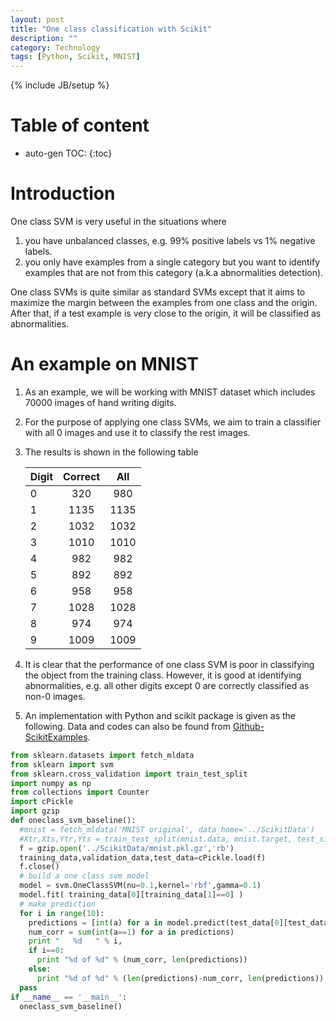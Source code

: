 ```yaml
---
layout: post
title: "One class classification with Scikit"
description: ""
category: Technology
tags: [Python, Scikit, MNIST]
---
```

{% include JB/setup %}
<script type="text/javascript"
 src="http://cdn.mathjax.org/mathjax/latest/MathJax.js?config=TeX-AMS-MML_HTMLorMML">
</script>
 
# Table of content
* auto-gen TOC:
{:toc}

# Introduction
One class SVM is very useful in the situations where

1. you have unbalanced classes, e.g. 99% positive labels vs 1% negative labels.
1. you only have examples from a single category but you want to identify examples that are not from this category (a.k.a abnormalities detection).

One class SVMs is quite similar as standard SVMs except that it aims to maximize the margin between the examples from one class and the origin. After that, if a test example is very close to the origin, it will be classified as abnormalities. 

# An example on MNIST

1. As an example, we will be working with MNIST dataset which includes 70000 images of hand writing digits.
1. For the purpose of applying one class SVMs, we aim to train a classifier with all 0 images and use it to classify the rest images.
1. The results is shown in the following table

   |Digit|Correct|All|
   |:---|:---:|:---:|
   |0 | 320 | 980
   |1 | 1135 | 1135
   |2 | 1032 | 1032
   |3 | 1010 | 1010
   |4 | 982 | 982
   |5 | 892 | 892
   |6 | 958 | 958
   |7 | 1028 | 1028
   |8 | 974 | 974
   |9 | 1009 | 1009

1. It is clear that the performance of one class SVM is poor in classifying the object from the training class. However, it is good at identifying abnormalities, e.g. all other digits except 0 are correctly classified as non-0 images.
1. An implementation with Python and scikit package is given as the following. Data and codes can also be found from [Github-ScikitExamples](https://github.com/hongyusu/ScikitExamples).
```python
from sklearn.datasets import fetch_mldata
from sklearn import svm
from sklearn.cross_validation import train_test_split
import numpy as np
from collections import Counter
import cPickle
import gzip
def oneclass_svm_baseline():
  #mnist = fetch_mldata('MNIST original', data_home='../ScikitData')
  #Xtr,Xts,Ytr,Yts = train_test_split(mnist.data, mnist.target, test_size=10000, random_state=42)
  f = gzip.open('../ScikitData/mnist.pkl.gz','rb')
  training_data,validation_data,test_data=cPickle.load(f)
  f.close()
  # build a one class svm model
  model = svm.OneClassSVM(nu=0.1,kernel='rbf',gamma=0.1)
  model.fit( training_data[0][training_data[1]==0] )    
  # make prediction
  for i in range(10):
    predictions = [int(a) for a in model.predict(test_data[0][test_data[1]==i])]
    num_corr = sum(int(a==1) for a in predictions)
    print "   %d   " % i,
    if i==0:
      print "%d of %d" % (num_corr, len(predictions))
    else:
      print "%d of %d" % (len(predictions)-num_corr, len(predictions))
  pass
if __name__ == '__main__':
  oneclass_svm_baseline()
```